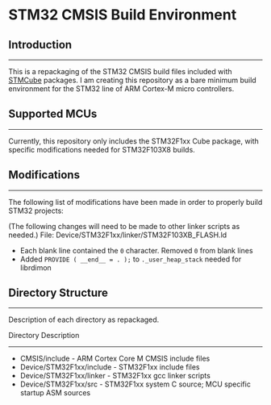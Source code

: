 # STM32 CMSIS Build Environment

## Introduction
---

This is a repackaging of the STM32 CMSIS build files included with [STMCube](http://www.st.com/en/embedded-software/stm32cube-mcu-packages.html) packages.  I am creating this repository as a bare minimum build environment for the STM32 line of ARM Cortex-M micro controllers. 

## Supported MCUs
---

Currently, this repository only includes the STM32F1xx Cube package, with specific modifications needed for STM32F103X8 builds.

## Modifications
---

The following list of modifications have been made in order to properly build STM32 projects:

(The following changes will need to be made to other linker scripts as needed.)
File: Device/STM32F1xx/linker/STM32F103XB_FLASH.ld
* Each blank line contained the `0` character.  Removed `0` from blank lines
* Added `PROVIDE ( __end__ = . );` to `._user_heap_stack` needed for librdimon

##  Directory Structure
---

Description of each directory as repackaged. 

Directory                   Description
------------------------    --------------------------------------------------------------
* CMSIS/include			    - ARM Cortex Core M CMSIS include files
* Device/STM32F1xx/include	- STM32F1xx include files
* Device/STM32F1xx/linker		- STM32F1xx gcc linker scripts
* Device/STM32F1xx/src		- STM32F1xx system C source; MCU specific startup ASM sources



